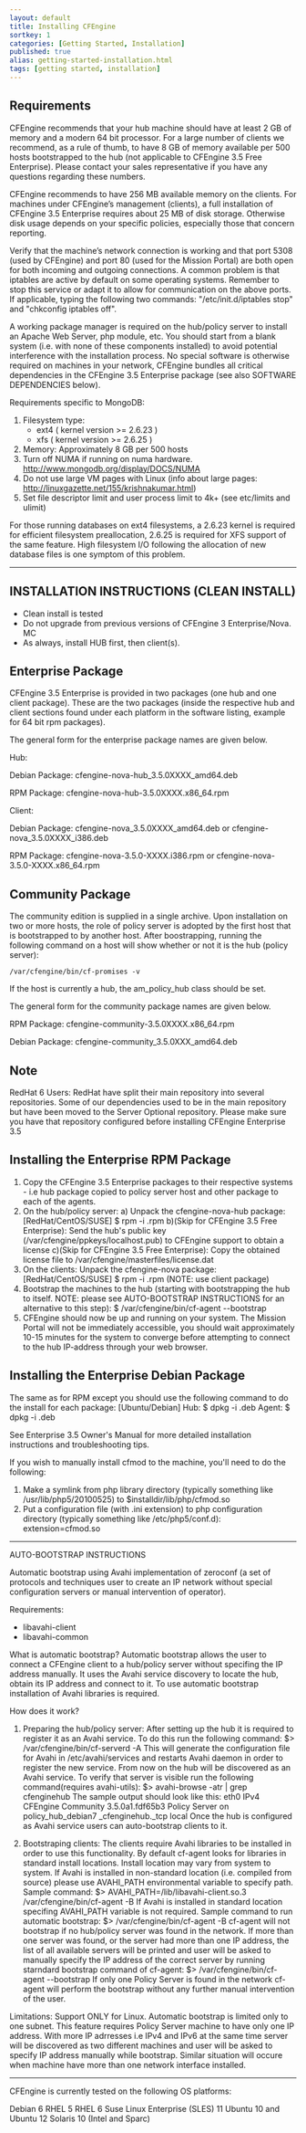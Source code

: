 ```yaml
---
layout: default
title: Installing CFEngine
sortkey: 1
categories: [Getting Started, Installation]
published: true
alias: getting-started-installation.html
tags: [getting started, installation]
---
```


## Requirements

CFEngine recommends that your hub machine should have at least 2 GB of memory 
and a modern 64 bit processor. For a large number of clients we recommend, as 
a rule of thumb, to have 8 GB of memory available per 500 hosts bootstrapped 
to the hub (not applicable to CFEngine 3.5 Free Enterprise). Please contact your 
sales representative if you have any questions regarding these numbers. 

CFEngine recommends to have 256 MB available memory on the clients. For 
machines under CFEngine’s management (clients), a full installation of 
CFEngine 3.5 Enterprise requires about 25 MB of disk storage. Otherwise disk 
usage depends on your specific policies, especially those that concern 
reporting.

Verify that the machine’s network connection is working and that port 5308 
(used by CFEngine) and port 80 (used for the Mission Portal) are both open 
for both incoming and outgoing connections. A common problem is that iptables are 
active by default on some operating systems. Remember to stop this service or 
adapt it to allow for communication on the above ports. If applicable, typing 
the following two commands: "/etc/init.d/iptables stop" and "chkconfig 
iptables off".

A working package manager is required on the hub/policy server to install an 
Apache Web Server, php module, etc. You should start from a blank system (i.e. 
with none of these components installed) to avoid potential interference with 
the installation process. No special software is otherwise required on 
machines in your network, CFEngine bundles all critical dependencies in the 
CFEngine 3.5 Enterprise package (see also SOFTWARE DEPENDENCIES below).

Requirements specific to MongoDB:

1. Filesystem type:
   - ext4 ( kernel version >= 2.6.23 )
   - xfs ( kernel version >= 2.6.25 )
2. Memory: Approximately 8 GB per 500 hosts
3. Turn off NUMA if running on numa hardware. 
   http://www.mongodb.org/display/DOCS/NUMA
4. Do not use large VM pages with Linux (info about large pages: 
   http://linuxgazette.net/155/krishnakumar.html)
5. Set file descriptor limit and user process limit to 4k+ (see etc/limits and 
   ulimit)

For those running databases on ext4 filesystems, a 2.6.23 kernel is required 
for efficient filesystem preallocation, 2.6.25 is required for XFS support of 
the same feature. High filesystem I/O following the allocation of new database 
files is one symptom of this problem.

----------------------------------------------------------------------------


INSTALLATION INSTRUCTIONS (CLEAN INSTALL)
-----------------------------------------
* Clean install is tested
* Do not upgrade from previous versions of CFEngine 3 Enterprise/Nova.
MC
* As always, install HUB first, then client(s).

 

Enterprise Package
------------------
CFEngine 3.5 Enterprise is provided in two packages (one hub and one client 
package). These are the two packages (inside the respective hub and client 
sections found under each platform in the software listing, example for 64 bit 
rpm packages).

The general form for the enterprise package names are given below.

Hub:

Debian Package:
cfengine-nova-hub_3.5.0XXXX_amd64.deb

RPM Package:
cfengine-nova-hub-3.5.0XXXX.x86_64.rpm


Client:

Debian Package:
cfengine-nova_3.5.0XXXX_amd64.deb or cfengine-nova_3.5.0XXXX_i386.deb

RPM Package:
cfengine-nova-3.5.0-XXXX.i386.rpm or cfengine-nova-3.5.0-XXXX.x86_64.rpm


Community Package
-----------------
The community edition is supplied in a single archive. Upon 
installation on two or more hosts, the role of policy server is adopted by
the first host that is bootstrapped to by another host. After boostrapping,
running the following command on a host will show whether or not it is the 
hub (policy server):
 
	/var/cfengine/bin/cf-promises -v

If the host is currently a hub, the am_policy_hub class should
be set.

The general form for the community package names are given below.

RPM Package:
cfengine-community-3.5.0XXXX.x86_64.rpm

Debian Package:
cfengine-community_3.5.0XXX_amd64.deb

Note
----
RedHat 6 Users: RedHat have split their main repository into several repositories. Some of our dependencies used to be in the main repository but have been moved to the Server Optional repository. Please make sure you have that repository configured before installing CFEngine Enterprise 3.5

Installing the Enterprise RPM Package
-------------------------------------
1. Copy the CFEngine 3.5 Enterprise packages to their respective systems - i.e hub package copied to policy server host and other package to each of the agents.
2. On the hub/policy server:
   a) Unpack the cfengine-nova-hub package:
      [RedHat/CentOS/SUSE]
        $ rpm -i <hub package>.rpm 
   b)(Skip for CFEngine 3.5 Free Enterprise): Send the hub's public key (/var/cfengine/ppkeys/localhost.pub) to CFEngine support to obtain a license 
   c)(Skip for CFEngine 3.5 Free Enterprise): Copy the obtained license file to /var/cfengine/masterfiles/license.dat
3. On the clients: Unpack the cfengine-nova package:
   [RedHat/CentOS/SUSE]
     $ rpm -i <agent package>.rpm (NOTE: use client package)
4. Bootstrap the machines to the hub (starting with bootstrapping the hub to itself. NOTE: please see AUTO-BOOTSTRAP INSTRUCTIONS for an alternative to this step): 
     $ /var/cfengine/bin/cf-agent --bootstrap <IP ADDRESS OF HUB>
6. CFEngine should now be up and running on your system. The Mission Portal will not be immediately accessible, you should wait approximately 10-15 minutes for the system to converge before attempting to connect to the hub IP-address through your web browser. 

Installing the Enterprise Debian Package
----------------------------------------
The same as for RPM except you should use the following command to do the install for each package:
	 [Ubuntu/Debian]
	 Hub:
           $ dpkg -i <hub package>.deb 
	 Agent:
           $ dpkg -i <client package>.deb
           
See Enterprise 3.5 Owner's Manual for more detailed installation instructions and troubleshooting tips.

If you wish to manually install cfmod to the machine, you'll need to do the following:
1. Make a symlink from php library directory (typically something like
     /usr/lib/php5/20100525) to $installdir/lib/php/cfmod.so
2. Put a configuration file (with .ini extension) to php configuration directory (typically something like /etc/php5/conf.d):
     extension=cfmod.so



----------------------------------------------------------------------------
AUTO-BOOTSTRAP INSTRUCTIONS

Automatic bootstrap using Avahi implementation of zeroconf (a set of protocols and techniques user to create an IP network without special configuration servers or manual intervention of operator).

Requirements:
 - libavahi-client
 - libavahi-common

What is automatic bootstrap?
Automatic bootstrap allows the user to connect a CFEngine client to a hub/policy server without specifing the IP address manually. 
It uses the Avahi service discovery to locate the hub, obtain its IP address and connect to it. To use automatic bootstrap
installation of Avahi libraries is required.

How does it work?

1. Preparing the hub/policy server:
After setting up the hub it is required to register it as an Avahi service. To do this run the following command:
   $> /var/cfengine/bin/cf-serverd -A
This will generate the configuration file for Avahi in /etc/avahi/services and restarts Avahi daemon in order to register the new service.
From now on the hub will be discovered as an Avahi service. To verify that server is visible run the following command(requires avahi-utils):
   $> avahi-browse -atr | grep cfenginehub
The sample output should look like this:
   eth0 IPv4 CFEngine Community 3.5.0a1.fdf65b3 Policy Server on policy_hub_debian7  _cfenginehub._tcp    local
Once the hub is configured as Avahi service users can auto-bootstrap clients to it.

2. Bootstraping clients:
The clients require Avahi libraries to be installed in order to use this functionality. By default cf-agent looks for libraries in standard install locations. Install location may vary from system to system. If Avahi is installed in non-standard location (i.e. compiled from source) please use AVAHI_PATH environmental variable to specify path.
Sample command:
   $> AVAHI_PATH=/lib/libavahi-client.so.3 /var/cfengine/bin/cf-agent -B
If Avahi is installed in standard location specifing AVAHI_PATH variable is not required. Sample command to run automatic bootstrap:
   $> /var/cfengine/bin/cf-agent -B
cf-agent will not bootstrap if no hub/policy server was found in the network. If more than one server was found, or the server had more than one IP address, the list of all available servers will be printed and user will be asked to manually specify the IP address of the correct server by running starndard bootstrap command of cf-agent:
   $> /var/cfengine/bin/cf-agent --bootstrap <IP address>
If only one Policy Server is found in the network cf-agent will perform the bootstrap without any further manual intervention of the user.

Limitations:
Support ONLY for Linux.
Automatic bootstrap is limited only to one subnet.
This feature requires Policy Server machine to have only one IP address. With more IP adrresses i.e IPv4 and IPv6 at the same time server will be discovered as two different machines and user will be asked to specify IP address manually while bootstrap. Similar situation will occure when machine have more than one network interface installed.

----------------------------------------------------------------------------


CFEngine is currently tested on the following OS platforms:

Debian 6
RHEL 5
RHEL 6
Suse Linux Enterprise (SLES) 11
Ubuntu 10 and Ubuntu 12
Solaris 10 (Intel and Sparc)







